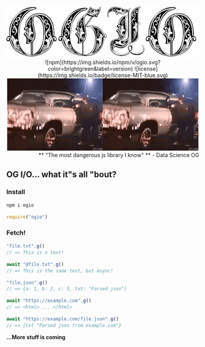 
<div align="center">
  <img src="/assets/README-378c6778.png" alt="OG I/O logo">
</div>

<div align="center">
![npm](https://img.shields.io/npm/v/ogio.svg?color=brightgreen&label=version) ![license](https://img.shields.io/badge/license-MIT-blue.svg)
</div>

<div align="center">
<img src="/assets/README-13f280ca.gif" alt="wut?"><img src="/assets/README-13f280ca.gif">
</div>

<div align="right">
** "The most dangerous js library I know" **
- Data Science OG
</div>

## OG I/O... what it"s all "bout?

### Install

```bash
npm i ogio
```
```js
require("ogio")
```


### Fetch!

```js
"file.txt".g()
// => This is a text!
```

```js
await "@file.txt".g()
// => This is the same text, but async!
```

```js
"file.json".g()
// => {a: 1, b: 2, c: 3, txt: "Parsed json"}
```

```js
await "https://example.com".g()
// => <html> ... </html>
```

```js
await "https://example.com/file.json".g()
// => {txt "Parsed json from example.com"}
```

**...More stuff is coming**
